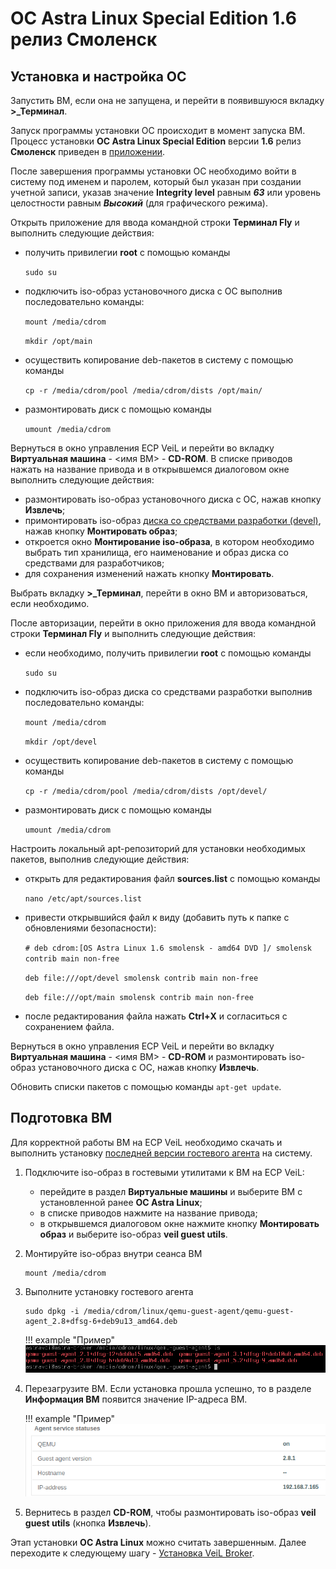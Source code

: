 # ОС Astra Linux Special Edition 1.6 релиз Смоленск

## Установка и настройка ОС


Запустить ВМ, если она не запущена, и перейти в появившуюся вкладку **>_Терминал**.

Запуск программы установки ОС происходит в момент запуска ВМ. Процесс установки **ОС 
Astra Linux Special Edition** версии **1.6** релиз **Смоленск** приведен в [приложении](../application1-6.md). 

После завершения программы установки ОС необходимо войти в систему под именем и паролем, который был 
указан при создании учетной записи, указав значение **Integrity level** равным **_63_** или уровень целостности 
равным **_Высокий_** (для графического режима).

Открыть приложение для ввода командной строки **Терминал Fly** и выполнить следующие действия:

   - получить привилегии **root** с помощью команды
   
     `sudo su`

   - подключить iso-образ установочного диска с ОС выполнив последовательно команды:

     `mount /media/cdrom`

     `mkdir /opt/main`

   - осуществить копирование deb-пакетов в систему с помощью команды
   
     `cp -r /media/cdrom/pool /media/cdrom/dists /opt/main/`
   
   - размонтировать диск с помощью команды
   
     `umount /media/cdrom`

Вернуться в окно управления ECP VeiL и перейти во вкладку **Виртуальная машина** - <имя ВМ> - **CD-ROM**. 
В списке приводов нажать на название привода и в открывшемся диалоговом окне выполнить следующие действия:

   - размонтировать iso-образ установочного диска с ОС, нажав кнопку **Извлечь**;
   - примонтировать iso-образ 
     [диска со средствами разработки (devel)](https://veil-update.mashtab.org/files/astra/smolensk/devel-smolensk-1.6-20.06.2018_15.56.iso), 
     нажав кнопку **Монтировать образ**;
   - откроется окно **Монтирование iso-образа**, в котором необходимо выбрать тип хранилища, его наименование и 
     образ диска со средствами для разработчиков;
   - для сохранения изменений нажать кнопку **Монтировать**.

Выбрать вкладку **>_Терминал**, перейти в окно ВМ и авторизоваться, если необходимо.

После авторизации, перейти в окно приложения для ввода командной строки **Терминал Fly** и 
выполнить следующие действия:

   - если необходимо, получить привилегии **root** с помощью команды

     `sudo su`

   - подключить iso-образ диска со средствами разработки выполнив последовательно команды:

     `mount /media/cdrom`

     `mkdir /opt/devel`

   - осуществить копирование deb-пакетов в систему с помощью команды
   
     `cp -r /media/cdrom/pool /media/cdrom/dists /opt/devel/`

   - размонтировать диск с помощью команды
   
     `umount /media/cdrom`

Настроить локальный apt-репозиторий для установки необходимых пакетов, выполнив следующие действия:

   - открыть для редактирования файл **sources.list** с помощью команды

     `nano /etc/apt/sources.list`

   - привести открывшийся файл к виду (добавить путь к папке с обновлениями безопасности):

     `# deb cdrom:[OS Astra Linux 1.6 smolensk - amd64 DVD ]/ smolensk contrib main non-free`
     
     `deb file:///opt/devel smolensk contrib main non-free`
     
     `deb file:///opt/main smolensk contrib main non-free`
     
   - после редактирования файла нажать **Ctrl+Х** и согласиться с сохранением файла. 

Вернуться в окно управления ECP VeiL и перейти во вкладку **Виртуальная машина** - <имя ВМ> - **CD-ROM**
и размонтировать iso-образ установочного диска с ОС, нажав кнопку **Извлечь**.

Обновить списки пакетов с помощью команды
   `apt-get update`.

## Подготовка ВМ

Для корректной работы ВМ на ECP VeiL необходимо скачать и выполнить установку 
[последней версии гостевого агента](https://veil-update.mashtab.org/veil_agent/) на систему.

1. Подключите iso-образ в гостевыми утилитами к ВМ на ECP VeiL:
    
    * перейдите в раздел **Виртуальные машины** и выберите ВМ с установленной ранее **ОС Astra Linux**;
    * в списке приводов нажмите на название привода;  
    * в открывшемся диалоговом окне нажмите кнопку **Монтировать образ** и выберите iso-образ **veil guest utils**.
    

2. Монтируйте iso-образ внутри сеанса ВМ 
    ```
    mount /media/cdrom
    ```

3. Выполните установку гостевого агента 
    ```
    sudo dpkg -i /media/cdrom/linux/qemu-guest-agent/qemu-guest-agent_2.8+dfsg-6+deb9u13_amd64.deb
    ```

    !!! example "Пример"
        ![image](../../../_assets/vdi/how_to/guest_list.png)

4. Перезагрузите ВМ.
Если установка прошла успешно, то в разделе **Информация ВМ** появится значение IP-адреса ВМ.
   
    !!! example "Пример"
        ![image](../../../_assets/vdi/how_to/guest_info.png)
   
5. Вернитесь в раздел **CD-ROM**,
   чтобы размонтировать iso-образ **veil guest utils** (кнопка **Извлечь**).

Этап установки **ОС Astra Linux** можно считать завершенным. Далее переходите к следующему шагу - 
[Установка VeiL Broker](../../faq/install_v3.md).